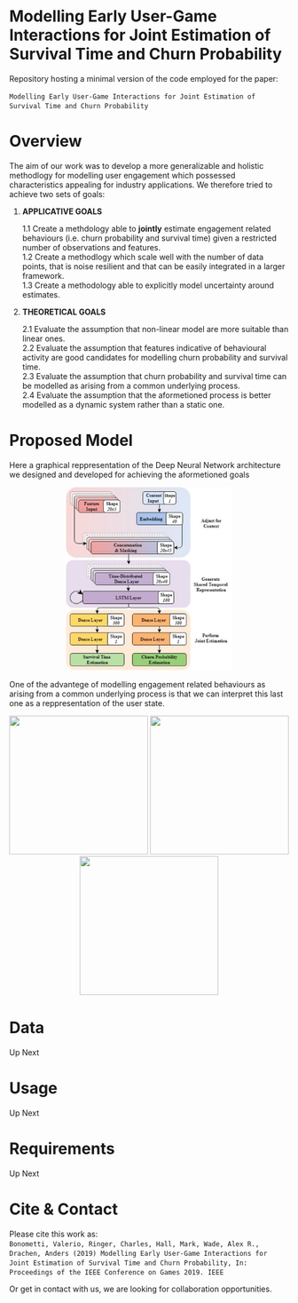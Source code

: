 # Modelling Early User-Game Interactions for Joint Estimation of Survival Time and Churn Probability
Repository hosting a minimal version of the code employed for the paper:  
  
`Modelling Early User-Game Interactions for Joint Estimation of Survival Time and Churn Probability` 
  
# Overview
The aim of our work was to develop a more generalizable and holistic methodlogy for modelling user engagement which possessed characteristics appealing for industry applications. We therefore tried to achieve two sets of goals: 
  
1. **APPLICATIVE GOALS**

   1.1 Create a methdology able to **jointly** estimate engagement related behaviours (i.e. churn probability and survival time) given a          restricted number of observations and features.  
   1.2 Create a methodlogy which scale well with the number of data points, that is noise resilient and that can be easily integrated in a        larger framework.  
   1.3 Create a methodology able to explicitly model uncertainty around estimates.  
  
2. **THEORETICAL GOALS**  
   
   2.1 Evaluate the assumption that non-linear model are more suitable than linear ones.  
   2.2 Evaluate the assumption that features indicative of behavioural activity are good candidates for modelling churn probability and          survival time.  
   2.3 Evaluate the assumption that churn probability and survival time can be modelled as arising from a common underlying process.  
   2.4 Evaluate the assumption that the aformetioned process is better modelled as a dynamic system rather than a static one.  
  
# Proposed Model
Here a graphical reppresentation of the Deep Neural Network architecture we designed and developed for achieving the aformetioned goals  
  
<p align="center">   
  
  <img width="300" height="330" src="https://raw.githubusercontent.com/vb690/churn_survival_joint_estimation/master/figures/bm_architecture.jpg">
</p>

One of the advantege of modelling engagement related behaviours as arising from a common underlying process is that we can interpret this last one as a reppresentation of the user state.  
  
<p align="center">  
    <img width="250" height="250" src="https://raw.githubusercontent.com/vb690/churn_survival_joint_estimation/master/figures/cont_emb.gif" />
  <img width="250" height="250" src="https://raw.githubusercontent.com/vb690/churn_survival_joint_estimation/master/figures/chu_emb.gif" />
    <img width="250" height="250" src="https://raw.githubusercontent.com/vb690/churn_survival_joint_estimation/master/figures/surv_emb.gif" />
</p>


# Data 
Up Next
# Usage
Up Next
# Requirements
Up Next
# Cite & Contact
Please cite this work as:  
`Bonometti, Valerio, Ringer, Charles, Hall, Mark, Wade, Alex R., Drachen, Anders (2019) Modelling Early User-Game Interactions for Joint Estimation of Survival Time and Churn Probability, In: Proceedings of the IEEE Conference on Games 2019. IEEE`  
  
Or get in contact with us, we are looking for collaboration opportunities.
